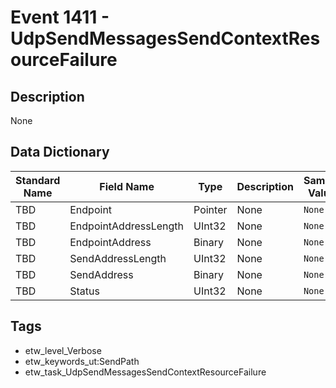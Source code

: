 # Event 1411 - UdpSendMessagesSendContextResourceFailure

## Description
None

## Data Dictionary
|Standard Name|Field Name|Type|Description|Sample Value|
|---|---|---|---|---|
|TBD|Endpoint|Pointer|None|`None`|
|TBD|EndpointAddressLength|UInt32|None|`None`|
|TBD|EndpointAddress|Binary|None|`None`|
|TBD|SendAddressLength|UInt32|None|`None`|
|TBD|SendAddress|Binary|None|`None`|
|TBD|Status|UInt32|None|`None`|

## Tags
* etw_level_Verbose
* etw_keywords_ut:SendPath
* etw_task_UdpSendMessagesSendContextResourceFailure